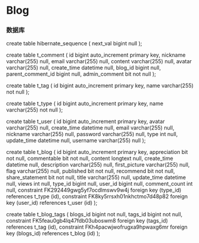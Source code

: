 # Blog
### 数据库
create table hibernate_sequence
(
	next_val bigint null
);

create table t_comment
(
	id bigint auto_increment
		primary key,
	nickname varchar(255) null,
	email varchar(255) null,
	content varchar(255) null,
	avatar varchar(255) null,
	create_time datetime null,
	blog_id bigint null,
	parent_comment_id bigint null,
	admin_comment bit not null
);

create table t_tag
(
	id bigint auto_increment
		primary key,
	name varchar(255) not null
);

create table t_type
(
	id bigint auto_increment
		primary key,
	name varchar(255) not null
);

create table t_user
(
	id bigint auto_increment
		primary key,
	avatar varchar(255) null,
	create_time datetime null,
	email varchar(255) null,
	nickname varchar(255) null,
	password varchar(255) null,
	type int null,
	update_time datetime null,
	username varchar(255) null
);

create table t_blog
(
	id bigint auto_increment
		primary key,
	appreciation bit not null,
	commentable bit not null,
	content longtext null,
	create_time datetime null,
	description varchar(255) null,
	first_picture varchar(255) null,
	flag varchar(255) null,
	published bit not null,
	recommend bit not null,
	share_statement bit not null,
	title varchar(255) null,
	update_time datetime null,
	views int null,
	type_id bigint null,
	user_id bigint null,
	comment_count int null,
	constraint FK292449gwg5yf7ocdlmswv9w4j
		foreign key (type_id) references t_type (id),
	constraint FK8ky5rrsxh01nkhctmo7d48p82
		foreign key (user_id) references t_user (id)
);

create table t_blog_tags
(
	blogs_id bigint not null,
	tags_id bigint not null,
	constraint FK5feau0gb4lq47fdb03uboswm8
		foreign key (tags_id) references t_tag (id),
	constraint FKh4pacwjwofrugxa9hpwaxg6mr
		foreign key (blogs_id) references t_blog (id)
);


